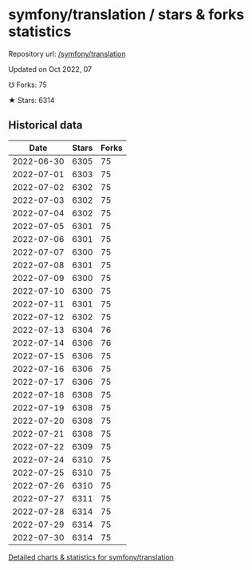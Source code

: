 # symfony/translation / stars & forks statistics

Repository url: [/symfony/translation](https://github.com/symfony/translation)

Updated on Oct 2022, 07

☋ Forks: 75

★ Stars: 6314

## Historical data
| Date | Stars | Forks |
|------|-------|-------|
| 2022-06-30 | 6305 | 75 | 
| 2022-07-01 | 6303 | 75 | 
| 2022-07-02 | 6302 | 75 | 
| 2022-07-03 | 6302 | 75 | 
| 2022-07-04 | 6302 | 75 | 
| 2022-07-05 | 6301 | 75 | 
| 2022-07-06 | 6301 | 75 | 
| 2022-07-07 | 6300 | 75 | 
| 2022-07-08 | 6301 | 75 | 
| 2022-07-09 | 6300 | 75 | 
| 2022-07-10 | 6300 | 75 | 
| 2022-07-11 | 6301 | 75 | 
| 2022-07-12 | 6302 | 75 | 
| 2022-07-13 | 6304 | 76 | 
| 2022-07-14 | 6306 | 76 | 
| 2022-07-15 | 6306 | 75 | 
| 2022-07-16 | 6306 | 75 | 
| 2022-07-17 | 6306 | 75 | 
| 2022-07-18 | 6308 | 75 | 
| 2022-07-19 | 6308 | 75 | 
| 2022-07-20 | 6308 | 75 | 
| 2022-07-21 | 6308 | 75 | 
| 2022-07-22 | 6309 | 75 | 
| 2022-07-24 | 6310 | 75 | 
| 2022-07-25 | 6310 | 75 | 
| 2022-07-26 | 6310 | 75 | 
| 2022-07-27 | 6311 | 75 | 
| 2022-07-28 | 6314 | 75 | 
| 2022-07-29 | 6314 | 75 | 
| 2022-07-30 | 6314 | 75 | 


[Detailed charts & statistics for symfony/translation](https://reviewgithub.com/rep/symfony/translation)
